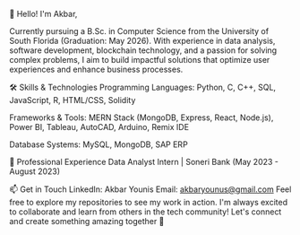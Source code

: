 👋 Hello! I'm Akbar, 

Currently pursuing a B.Sc. in Computer Science from the University of South Florida (Graduation: May 2026). 
With experience in data analysis, software development, blockchain technology, and a passion for solving complex problems, I aim to build impactful solutions that optimize user experiences and enhance business processes.

🛠️ Skills & Technologies
Programming Languages: Python, C, C++, SQL, JavaScript, R, HTML/CSS, Solidity

Frameworks & Tools: MERN Stack (MongoDB, Express, React, Node.js), Power BI, Tableau, AutoCAD, Arduino, Remix IDE

Database Systems: MySQL, MongoDB, SAP ERP

💼 Professional Experience
Data Analyst Intern | Soneri Bank (May 2023 - August 2023)


📫 Get in Touch
LinkedIn: Akbar Younis
Email: akbaryounus@gmail.com
Feel free to explore my repositories to see my work in action. I'm always excited to collaborate and learn from others in the tech community!
Let's connect and create something amazing together 🚀

